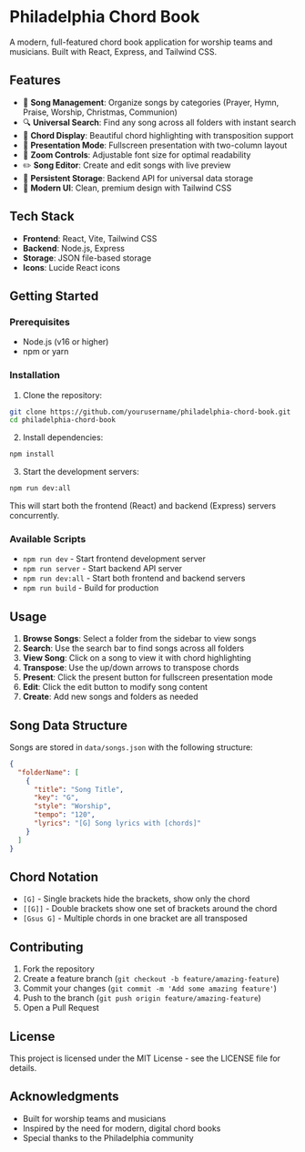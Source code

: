 # Philadelphia Chord Book

A modern, full-featured chord book application for worship teams and musicians. Built with React, Express, and Tailwind CSS.

## Features

- 🎵 **Song Management**: Organize songs by categories (Prayer, Hymn, Praise, Worship, Christmas, Communion)
- 🔍 **Universal Search**: Find any song across all folders with instant search
- 🎹 **Chord Display**: Beautiful chord highlighting with transposition support
- 📱 **Presentation Mode**: Fullscreen presentation with two-column layout
- 🔧 **Zoom Controls**: Adjustable font size for optimal readability
- ✏️ **Song Editor**: Create and edit songs with live preview
- 💾 **Persistent Storage**: Backend API for universal data storage
- 🎨 **Modern UI**: Clean, premium design with Tailwind CSS

## Tech Stack

- **Frontend**: React, Vite, Tailwind CSS
- **Backend**: Node.js, Express
- **Storage**: JSON file-based storage
- **Icons**: Lucide React icons

## Getting Started

### Prerequisites

- Node.js (v16 or higher)
- npm or yarn

### Installation

1. Clone the repository:
```bash
git clone https://github.com/yourusername/philadelphia-chord-book.git
cd philadelphia-chord-book
```

2. Install dependencies:
```bash
npm install
```

3. Start the development servers:
```bash
npm run dev:all
```

This will start both the frontend (React) and backend (Express) servers concurrently.

### Available Scripts

- `npm run dev` - Start frontend development server
- `npm run server` - Start backend API server
- `npm run dev:all` - Start both frontend and backend servers
- `npm run build` - Build for production

## Usage

1. **Browse Songs**: Select a folder from the sidebar to view songs
2. **Search**: Use the search bar to find songs across all folders
3. **View Song**: Click on a song to view it with chord highlighting
4. **Transpose**: Use the up/down arrows to transpose chords
5. **Present**: Click the present button for fullscreen presentation mode
6. **Edit**: Click the edit button to modify song content
7. **Create**: Add new songs and folders as needed

## Song Data Structure

Songs are stored in `data/songs.json` with the following structure:

```json
{
  "folderName": [
    {
      "title": "Song Title",
      "key": "G",
      "style": "Worship",
      "tempo": "120",
      "lyrics": "[G] Song lyrics with [chords]"
    }
  ]
}
```

## Chord Notation

- `[G]` - Single brackets hide the brackets, show only the chord
- `[[G]]` - Double brackets show one set of brackets around the chord
- `[Gsus G]` - Multiple chords in one bracket are all transposed

## Contributing

1. Fork the repository
2. Create a feature branch (`git checkout -b feature/amazing-feature`)
3. Commit your changes (`git commit -m 'Add some amazing feature'`)
4. Push to the branch (`git push origin feature/amazing-feature`)
5. Open a Pull Request

## License

This project is licensed under the MIT License - see the LICENSE file for details.

## Acknowledgments

- Built for worship teams and musicians
- Inspired by the need for modern, digital chord books
- Special thanks to the Philadelphia community
